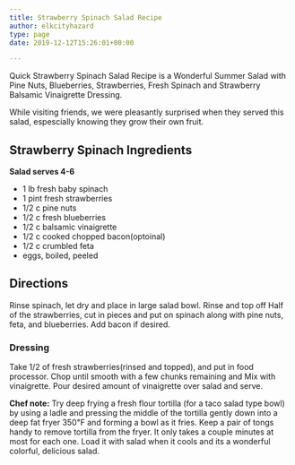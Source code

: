 ```yaml
---
title: Strawberry Spinach Salad Recipe
author: elkcityhazard
type: page
date: 2019-12-12T15:26:01+00:00

---
```

Quick Strawberry Spinach Salad Recipe is a Wonderful Summer Salad with Pine Nuts, Blueberries, Strawberries, Fresh Spinach and Strawberry Balsamic Vinaigrette Dressing.

While visiting friends, we were pleasantly surprised when they served this salad, espescially knowing they grow their own fruit.

## Strawberry Spinach Ingredients

**Salad serves 4-6**

  * 1 lb fresh baby spinach
  * 1 pint fresh strawberries
  * 1/2 c pine nuts
  * 1/2 c fresh blueberries
  * 1/2 c balsamic vinaigrette
  * 1/2 c cooked chopped bacon(optoinal)
  * 1/2 c crumbled feta
  * eggs, boiled, peeled

## Directions

Rinse spinach, let dry and place in large salad bowl. Rinse and top off Half of the strawberries, cut in pieces and put on spinach along with pine nuts, feta, and blueberries. Add bacon if desired.

### Dressing

Take 1/2 of fresh strawberries(rinsed and topped), and put in food processor. Chop until smooth with a few chunks remaining and Mix with vinaigrette. Pour desired amount of vinaigrette over salad and serve.

**Chef note:** Try deep frying a fresh flour tortilla (for a taco salad type bowl) by using a ladle and pressing the middle of the tortilla gently down into a deep fat fryer 350&#8457; and forming a bowl as it fries. Keep a pair of tongs handy to remove tortilla from the fryer. It only takes a couple minutes at most for each one. Load it with salad when it cools and its a wonderful colorful, delicious salad.